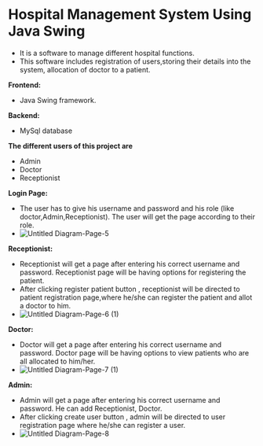 # **Hospital Management System Using Java Swing**
  * It is a software to manage different hospital functions.  
  * This software includes registration of users,storing their details into the system, allocation of doctor to a patient.
    
**Frontend:**
  * Java Swing framework.
    
**Backend:**
  * MySql database 
    
**The different users of this project are**   
  * Admin
  * Doctor
  * Receptionist

**Login Page:**
  * The user has to give his username and password and his role (like doctor,Admin,Receptionist). The user will get the page according to their role.
  * ![Untitled Diagram-Page-5](https://user-images.githubusercontent.com/43813438/114308635-45e7ef80-9b02-11eb-9ebf-48bb3c7b994b.png)
 
**Receptionist:**
  * Receptionist will get a page after entering his correct username and password. Receptionist page will be having options for registering the patient.
  * After clicking register patient button , receptionist will be directed to patient registration page,where he/she can register the patient and allot a doctor to him.
  * ![Untitled Diagram-Page-6 (1)](https://user-images.githubusercontent.com/43813438/114308762-834c7d00-9b02-11eb-904c-81e87bf885a1.png)
    
**Doctor:**
  * Doctor will get a page after entering his correct username and password. Doctor page will be having options to view patients who are all allocated to him/her.
  * ![Untitled Diagram-Page-7 (1)](https://user-images.githubusercontent.com/43813438/114308837-cd356300-9b02-11eb-8d12-639925bddf3a.png)

**Admin:**
  * Admin will get a page after entering his correct username and password. He can add Receptionist, Doctor.
  * After clicking create user button , admin will be directed to user registration page where he/she can register a user.
  * ![Untitled Diagram-Page-8](https://user-images.githubusercontent.com/43813438/114308909-05d53c80-9b03-11eb-8578-9508c31c880a.png)

    

 




